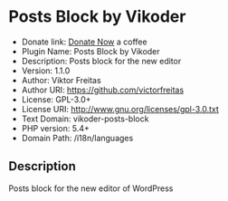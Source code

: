 # Posts Block by Vikoder

- Donate link: [Donate Now](https://www.paypal.com/cgi-bin/webscr?cmd=_s-xclick&hosted_button_id=WCASYLUS394LY&source=url) a coffee
- Plugin Name: Posts Block by Vikoder
- Description: Posts block for the new editor
- Version:     1.1.0
- Author:      Viktor Freitas
- Author URI:  https://github.com/victorfreitas
- License:     GPL-3.0+
- License URI: http://www.gnu.org/licenses/gpl-3.0.txt
- Text Domain: vikoder-posts-block
- PHP version: 5.4+
- Domain Path: /i18n/languages

## Description

Posts block for the new editor of WordPress
